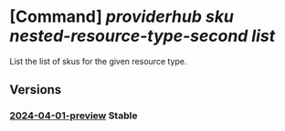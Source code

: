 # [Command] _providerhub sku nested-resource-type-second list_

List the list of skus for the given resource type.

## Versions

### [2024-04-01-preview](/Resources/mgmt-plane/L3N1YnNjcmlwdGlvbnMve30vcHJvdmlkZXJzL21pY3Jvc29mdC5wcm92aWRlcmh1Yi9wcm92aWRlcnJlZ2lzdHJhdGlvbnMve30vcmVzb3VyY2V0eXBlcmVnaXN0cmF0aW9ucy97fS9yZXNvdXJjZXR5cGVyZWdpc3RyYXRpb25zL3t9L3Jlc291cmNldHlwZXJlZ2lzdHJhdGlvbnMve30vc2t1cw==/2024-04-01-preview.xml) **Stable**

<!-- mgmt-plane /subscriptions/{}/providers/microsoft.providerhub/providerregistrations/{}/resourcetyperegistrations/{}/resourcetyperegistrations/{}/resourcetyperegistrations/{}/skus 2024-04-01-preview -->
